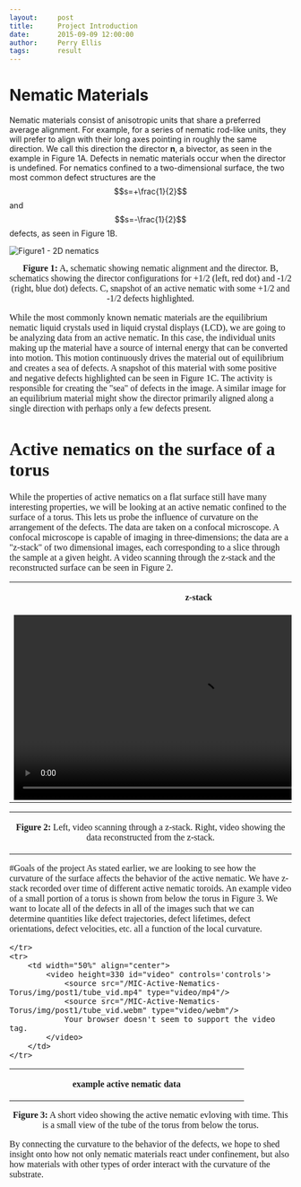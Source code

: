 ```yaml
---
layout:     post
title:      Project Introduction
date:       2015-09-09 12:00:00
author:     Perry Ellis
tags: 		result
---
```

<!-- Start Writing Below in Markdown -->



# Nematic Materials
Nematic materials consist of anisotropic units that share a preferred average alignment. For example, for a series of nematic rod-like units, they will prefer to align with their long axes pointing in roughly the same direction. We call this direction the director **n**, a bivector, as seen in the example in Figure 1A. Defects in nematic materials occur when the director is undefined. For nematics confined to a two-dimensional surface, the two most common defect structures are the $$s=+\frac{1}{2}$$ and $$s=-\frac{1}{2}$$ defects, as seen in Figure 1B. 


![Figure1 - 2D nematics](/MIC-Active-Nematics-Torus/img/post1/blog1_fig1.png)
<p align="center"><font size="3"><font face="calibri">
<b>Figure 1:</b> A, schematic showing nematic alignment and the director. B, schematics showing the director configurations for +1/2 (left, red dot) and -1/2 (right, blue dot) defects. C, snapshot of an active nematic with some +1/2 and -1/2 defects highlighted.<br>
</p>

While the most commonly known nematic materials are the equilibrium nematic liquid crystals used in liquid crystal displays (LCD), we are going to be analyzing data from an active nematic.  In this case, the individual units making up the material have a source of internal energy that can be converted into motion. This motion continuously drives the material out of equilibrium and creates a sea of defects. A snapshot of this material with some positive and negative defects highlighted can be seen in Figure 1C. The activity is responsible for creating the "sea" of defects in the image. A similar image for an equilibrium material might show the director primarily aligned along a single direction with perhaps only a few defects present.

# Active nematics on the surface of a torus
While the properties of active nematics on a flat surface still have many interesting properties, we will be looking at an active nematic confined to the surface of a torus. This lets us probe the influence of curvature on the arrangement of the defects. The data are taken on a confocal microscope. A confocal microscope is capable of imaging in three-dimensions; the data are a "z-stack" of two dimensional images, each corresponding to a slice through the sample at a given height. A video scanning through the z-stack and the reconstructed surface can be seen in Figure 2.


<!-- Here is a table with some videos-->
<table border="0" cellspacing="0" width = "100%" cellpadding="0"  frame="void" rules="void" align = "center">
	<tr>
		<td width="50%" align="center">
			<p	>
			<b>z-stack</b>
			</p>
		</td>				
		<td width="50%" align="center">
			<p>
			<b>reconstructed image</b>
			</p>
		</td>				
	</tr>
	<tr>
		<td width="50%" align="center">
			<video height=330 id="video" controls='controls'>
				<source src="/MIC-Active-Nematics-Torus/img/post1/zstack_scan.mp4" type="video/mp4"/>
				<source src="/MIC-Active-Nematics-Torus/img/post1/zstack_scan.webm" type="video/webm"/>
				Your browser doesn't seem to support the video tag.
			</video>
		</td>				
		<td width="50%" align="center">
			<video height=330 id="video" controls='controls'>
				<source src="/MIC-Active-Nematics-Torus/img/post1/surface_reorient.mp4" type="video/mp4"/>
				<source src="/MIC-Active-Nematics-Torus/img/post1/surface_reorient.webm" type="video/webm"/>
				Your browser doesn't seem to support the video tag.
			</video>
		</td>				
	</tr>
</table>

<table border="0" cellspacing="0" width = "100%" cellpadding="0"  frame="void" rules="void" align = "center">
	<tr>
		<td width="100%" align="center">
			<p align="center"><font size="3"><font face="calibri">
			<b>Figure 2:</b> Left, video scanning through a z-stack. Right, video showing the data reconstructed from the z-stack.<br>
			</p>
		</td>		
	</tr>
</table>

#Goals of the project
As stated earlier, we are looking to see how the curvature of the surface affects the behavior of the active nematic. We have z-stack recorded over time of different active nematic toroids. An example video of a small portion of a torus is shown from below the torus in Figure 3. We want to locate all of the defects in all of the images such that we can  determine quantities like defect trajectories, defect lifetimes, defect orientations, defect velocities, etc. all a function of the local curvature.

<!-- Here is a table with some videos-->
<table border="0" cellspacing="0" width = "100%" cellpadding="0"  frame="void" rules="void" align = "center">
	<tr>
		<td width="50%" align="center">
			<p	>
			<b>example active nematic data</b>
			</p>
		</td>				
				
	</tr>
	<tr>
		<td width="50%" align="center">
			<video height=330 id="video" controls='controls'>
				<source src="/MIC-Active-Nematics-Torus/img/post1/tube_vid.mp4" type="video/mp4"/>
				<source src="/MIC-Active-Nematics-Torus/img/post1/tube_vid.webm" type="video/webm"/>
				Your browser doesn't seem to support the video tag.
			</video>
		</td>							
	</tr>
</table>
<p align="center"><font size="3"><font face="calibri">
<b>Figure 3:</b> A short video showing the active nematic evloving with time. This is a small view of the tube of the torus from below the torus.<br>
</p>

By connecting the curvature to the behavior of the defects, we hope to shed insight onto how not only nematic materials react under confinement, but also how materials with other types of order interact with the curvature of the substrate.





